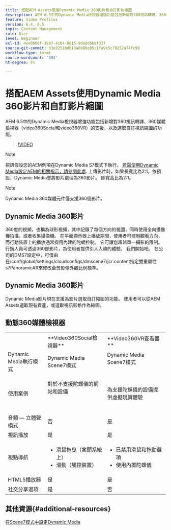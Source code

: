 ```yaml
---
title: 搭配AEM Assets使用Dynamic Media 360影片和自訂影片縮圖
description: AEM 6.5中的Dynamic Media檢視器增強功能包括新增對360視訊轉譯、360媒體檢視器（video360Social和video360VR）的支援，以及選取自訂視訊縮圖的功能。
feature: Video Profiles
version: 6.4, 6.5
topic: Content Management
role: User
level: Beginner
exl-id: 4ee0b68f-3897-4104-8615-9de8dbb8f327
source-git-commit: b3e9251bdb18a008be95c1fa9e5c79252a74fc98
workflow-type: tm+mt
source-wordcount: '394'
ht-degree: 4%

---
```


# 搭配AEM Assets使用Dynamic Media 360影片和自訂影片縮圖

AEM 6.5中的Dynamic Media檢視器增強功能包括新增對360視訊轉譯、360媒體檢視器（video360Social和video360VR）的支援，以及選取自訂視訊縮圖的功能。

>[!VIDEO](https://video.tv.adobe.com/v/26391?quality=12&learn=on)

>[!NOTE]
>
>視訊假設您的AEM例項在Dynamic Media S7模式下執行。  [若需使用Dynamic Media設定AEM的相關指示，請參閱此處](https://helpx.adobe.com/tw/experience-manager/6-3/assets/using/config-dynamic-fp-14410.html). 上傳影片時，如果長寬比為2:1，依預設，Dynamic Media會將影片處理為360影片。 即寬高比為2:1。

>[!NOTE]
>
>Dynamic Media 360媒體元件僅支援360個影片。

## Dynamic Media 360影片

360度的視頻，也稱為球形視頻，其中記錄了每個方向的視圖，同時使用全向攝像機拍攝，或者收集攝像機。 在平面顯示器上播放期間，使用者可控制觀看方向，而行動裝置上的播放通常採用內建的陀螺控制。  它可讓您超越單一攝影的限制。 行銷人員可透過360部影片，為使用者提供引人入勝的體驗。  我們開始吧。 在公司的DMS7設定中，可借由在/conf/global/settings/cloudconfigs/dmscene7/jcr:content指定雙重屬性s7PanoramicAR來修改全景影像外觀比例標準。

## Dynamic Media 360影片

Dynamic Media影片現在支援為影片選取自訂縮圖的功能。 使用者可以從AEM Assets選取現有資產，或選取視訊影格作為縮圖。

## 動態360媒體檢視器

<table> 
 <tbody>
   <tr>
      <td> </td>
      <td>**Video360Social檢視器**</td>
      <td>**Video360VR查看器**</td>
   </tr>
   <tr>
      <td>Dynamic Media執行模式</td>
      <td>Dynamic Media Scene7模式</td>
      <td>Dynamic Media Scene7模式<br>
         <br>
      </td>
   </tr>
   <tr>
      <td>使用案例</td>
      <td>
         <p>對於不支援陀螺儀的網站和設備</p>
         <p> </p>
      </td>
      <td>
         <p>為支援陀螺儀的設備提供虛擬現實體驗 </p>
      </td>
   </tr>
   <tr>
      <td>音頻 — 立體聲模式</td>
      <td>否</td>
      <td>是</td>
   </tr>
   <tr>
      <td>視訊播放</td>
      <td>是</td>
      <td>是</td>
   </tr>
   <tr>
      <td>視點導航</td>
      <td>
         <ul>
            <li>滑鼠拖曳（案頭系統上）</li>
            <li>滑動（觸控裝置）</li>
         </ul>
      </td>
      <td>
         <ul>
            <li>已禁用滑鼠和拖動選項</li>
            <li>使用內置陀螺儀</li>
         </ul>
      </td>
   </tr>
   <tr>
      <td>HTML5播放器</td>
      <td>是</td>
      <td>是</td>
   </tr>
   <tr>
      <td>社交分享選項</td>
      <td>是</td>
      <td>否</td>
   </tr>
</tbody>
</table>

## 其他資源{#additional-resources}

[在Scene7模式中設定Dynamic Media](https://helpx.adobe.com/experience-manager/6-5/assets/using/config-dms7.html)
